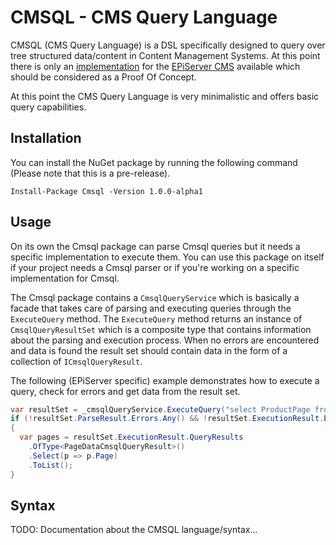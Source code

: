 # CMSQL - CMS Query Language
CMSQL (CMS Query Language) is a DSL specifically designed to query over tree structured data/content in Content Management Systems.
At this point there is only an [implementation](https://github.com/rbaarda/Cmsql.EpiServer) for the [EPiServer CMS](https://www.episerver.com/) available which should be considered as a Proof Of Concept.

At this point the CMS Query Language is very minimalistic and offers basic query capabilities.

## Installation
You can install the NuGet package by running the following command (Please note that this is a pre-release).

```Install-Package Cmsql -Version 1.0.0-alpha1```

## Usage
On its own the Cmsql package can parse Cmsql queries but it needs a specific implementation to execute them.
You can use this package on itself if your project needs a Cmsql parser or if you're working on a specific implementation for Cmsql.

The Cmsql package contains a `CmsqlQueryService` which is basically a facade that takes care of parsing and executing queries through the `ExecuteQuery` method.
The `ExecuteQuery` method returns an instance of `CmsqlQueryResultSet` which is a composite type that contains information about the parsing and execution process.
When no errors are encountered and data is found the result set should contain data in the form of a collection of `ICmsqlQueryResult`.

The following (EPiServer specific) example demonstrates how to execute a query, check for errors and get data from the result set.

```csharp
var resultSet = _cmsqlQueryService.ExecuteQuery("select ProductPage from start where PageName = 'Alloy Plan'");
if (!resultSet.ParseResult.Errors.Any() && !resultSet.ExecutionResult.Errors.Any())
{
  var pages = resultSet.ExecutionResult.QueryResults
    .OfType<PageDataCmsqlQueryResult>()
    .Select(p => p.Page)
    .ToList();
}
```

## Syntax
TODO: Documentation about the CMSQL language/syntax...